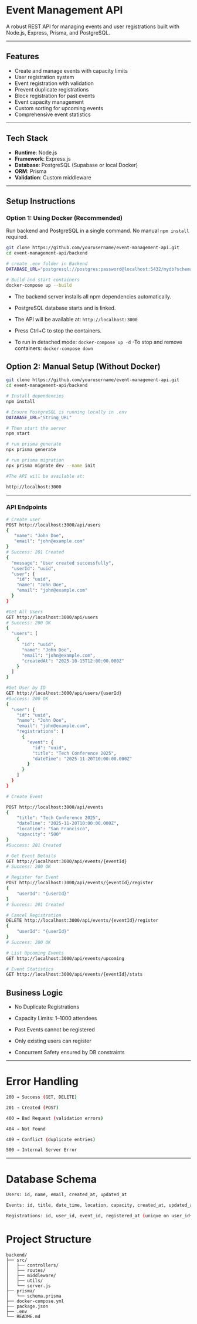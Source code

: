 # Event Management API

A robust REST API for managing events and user registrations built with Node.js, Express, Prisma, and PostgreSQL.

---

## Features

- Create and manage events with capacity limits  
- User registration system  
- Event registration with validation  
- Prevent duplicate registrations  
- Block registration for past events  
- Event capacity management  
- Custom sorting for upcoming events  
- Comprehensive event statistics  

---

## Tech Stack

- **Runtime**: Node.js  
- **Framework**: Express.js  
- **Database**: PostgreSQL (Supabase or local Docker)  
- **ORM**: Prisma  
- **Validation**: Custom middleware  

---

## Setup Instructions

### Option 1: Using Docker (Recommended)

Run backend and PostgreSQL in a single command. No manual `npm install` required.

```bash
git clone https://github.com/yourusername/event-management-api.git
cd event-management-api/backend

# create .env folder in Backend
DATABASE_URL="postgresql://postgres:password@localhost:5432/mydb?schema=public"

# Build and start containers
docker-compose up --build
```
- The backend server installs all npm dependencies automatically.

- PostgreSQL database starts and is linked.

- The API will be available at: `http://localhost:3000`
- Press Ctrl+C to stop the containers.
- To run in detached mode: `docker-compose up -d`
-To stop and remove containers: `docker-compose down`


## Option 2: Manual Setup (Without Docker)
```bash
git clone https://github.com/yourusername/event-management-api.git
cd event-management-api/backend

# Install dependencies
npm install

# Ensure PostgreSQL is running locally in .env
DATABASE_URL="String_URL"

# Then start the server
npm start

# run prisma generate
npx prisma generate

# run prisma migration
npx prisma migrate dev --name init                                

#The API will be available at:

http://localhost:3000

```
---

### API Endpoints
```bash
# Create user
POST http://localhost:3000/api/users 
{
   "name": "John Doe",
   "email": "john@example.com"
}
# Success: 201 Created
{
  "message": "User created successfully",
  "userId": "uuid",
  "user": {
    "id": "uuid",
    "name": "John Doe",
    "email": "john@example.com"
  }
}

#Get All Users
GET http://localhost:3000/api/users
# Success: 200 OK
{
  "users": [
    {
      "id": "uuid",
      "name": "John Doe",
      "email": "john@example.com",
      "createdAt": "2025-10-15T12:00:00.000Z"
    }
  ]
}

#Get User by ID
GET http://localhost:3000/api/users/{userId}
#Success: 200 OK
{
  "user": {
    "id": "uuid",
    "name": "John Doe",
    "email": "john@example.com",
    "registrations": [
      {
        "event": {
          "id": "uuid",
          "title": "Tech Conference 2025",
          "dateTime": "2025-11-20T10:00:00.000Z"
        }
      }
    ]
  }
}

# Create Event

POST http://localhost:3000/api/events 
{
    "title": "Tech Conference 2025",
    "dateTime": "2025-11-20T10:00:00.000Z",
    "location": "San Francisco",
    "capacity": "500"
}
#Success: 201 Created

# Get Event Details
GET http://localhost:3000/api/events/{eventId}
# Success: 200 OK

# Register for Event
POST http://localhost:3000/api/events/{eventId}/register 
{
    "userId": "{userId}"
}
# Success: 201 Created

# Cancel Registration
DELETE http://localhost:3000/api/events/{eventId}/register 
{
    "userId": "{userId}"
}
# Success: 200 OK

# List Upcoming Events
GET http://localhost:3000/api/events/upcoming

# Event Statistics
GET http://localhost:3000/api/events/{eventId}/stats
```
## Business Logic
- No Duplicate Registrations

- Capacity Limits: 1–1000 attendees

- Past Events cannot be registered

- Only existing users can register

- Concurrent Safety ensured by DB constraints

---

# Error Handling
```bash
200 → Success (GET, DELETE)

201 → Created (POST)

400 → Bad Request (validation errors)

404 → Not Found

409 → Conflict (duplicate entries)

500 → Internal Server Error
```
---
# Database Schema
```bash
Users: id, name, email, created_at, updated_at

Events: id, title, date_time, location, capacity, created_at, updated_at

Registrations: id, user_id, event_id, registered_at (unique on user_id+event_id)
```
# Project Structure
```
backend/
├── src/
│   ├── controllers/
│   ├── routes/
│   ├── middleware/
│   ├── utils/
│   └── server.js
├── prisma/
│   └── schema.prisma
├── docker-compose.yml
├── package.json
├── .env
└── README.md
```